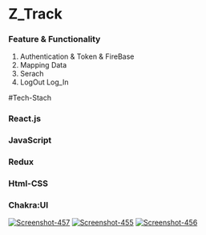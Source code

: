# Z_Track
<h3>Feature & Functionality </h3>
<ol>
  <li>Authentication & Token & FireBase </li>
   <li> Mapping Data </li>
  <li>Serach </li>
  <li>LogOut Log_In
</ol>
#Tech-Stach
<h3>React.js
<h3>JavaScript </>
   <h3>Redux </>
 <h3>Html-CSS </h3>
<h3>Chakra:UI </h3>
<a href="httpCPQvD"><img src="https://i.ibb.co/pvTwLVg/Screenshot-457.png" alt="Screenshot-457" border="0"></a>
 <a href=""><img src="https://i.ibb.co/wgwxKXw/Screenshot-455.png" alt="Screenshot-455" border="0"></a>
 <a href="httpsc"><img src="https://i.ibb.co/WDjVhVV/Screenshot-456.png" alt="Screenshot-456" border="0"></a>
 

